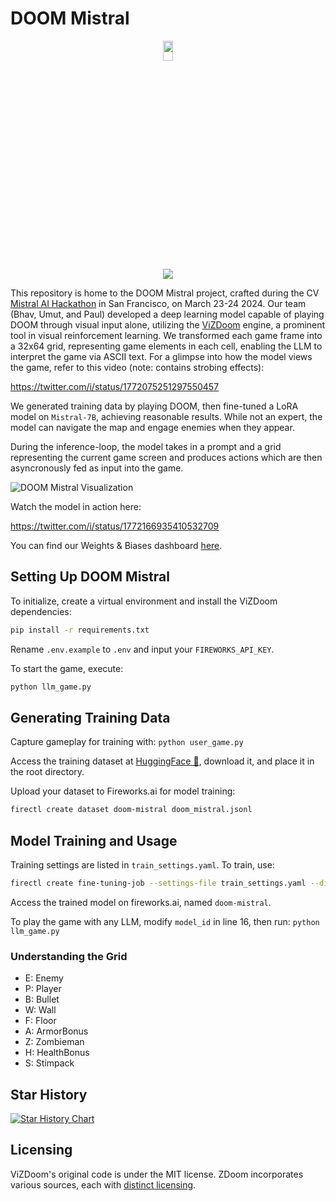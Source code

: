 # DOOM Mistral
<p align="center">
<img src = https://github.com/umuthopeyildirim/DOOM-Mistral/assets/90144938/0259a48f-c51d-4223-9ffe-f626dfcb2c73) width="18%" height="9%">
</p>
<p align="center">
<img src = https://github.com/umuthopeyildirim/DOOM-Mistral/assets/90144938/e82098e9-2401-48d9-b99d-1e78f2cc8ba7)>
</p>


This repository is home to the DOOM Mistral project, crafted during the CV [Mistral AI Hackathon](https://cerebralvalley.notion.site/Mistral-AI-Hackathon-Event-Details-Hackers-ee95c2545eda4ce1ae82bd5910a4a3ae) in San Francisco, on March 23-24 2024. Our team (Bhav, Umut, and Paul) developed a deep learning model capable of playing DOOM through visual input alone, utilizing the [ViZDoom](https://vizdoom.farama.org/#) engine, a prominent tool in visual reinforcement learning. We transformed each game frame into a 32x64 grid, representing game elements in each cell, enabling the LLM to interpret the game via ASCII text. For a glimpse into how the model views the game, refer to this video (note: contains strobing effects):

https://twitter.com/i/status/1772075251297550457

We generated training data by playing DOOM, then fine-tuned a LoRA model on `Mistral-7B`, achieving reasonable results. While not an expert, the model can navigate the map and engage enemies when they appear.

During the inference-loop, the model takes in a prompt and a grid representing the current game screen and produces actions which are then asyncronously fed as input into the game.

![DOOM Mistral Visualization](./docs/arch.jpeg)

Watch the model in action here:

https://twitter.com/i/status/1772166935410532709

You can find our Weights & Biases dashboard [here](https://wandb.ai/anubhavashok93/doom-mistral).

## Setting Up DOOM Mistral

To initialize, create a virtual environment and install the ViZDoom dependencies:

```bash
pip install -r requirements.txt
```

Rename `.env.example` to `.env` and input your `FIREWORKS_API_KEY`.

To start the game, execute:

```bash
python llm_game.py
```

## Generating Training Data

Capture gameplay for training with:
`python user_game.py`

Access the training dataset at [HuggingFace 🤗](https://huggingface.co/datasets/CV-Mistral-Hackathon/doom-mistral-final), download it, and place it in the root directory.

Upload your dataset to Fireworks.ai for model training:

```bash
firectl create dataset doom-mistral doom_mistral.jsonl
```

## Model Training and Usage

Training settings are listed in `train_settings.yaml`. To train, use:

```bash
firectl create fine-tuning-job --settings-file train_settings.yaml --display-name "DOOM-Mistral"
```

Access the trained model on fireworks.ai, named `doom-mistral`.

To play the game with any LLM, modify `model_id` in line 16, then run:
`python llm_game.py`

### Understanding the Grid

- E: Enemy
- P: Player
- B: Bullet
- W: Wall
- F: Floor
- A: ArmorBonus
- Z: Zombieman
- H: HealthBonus
- S: Stimpack

## Star History

[![Star History Chart](https://api.star-history.com/svg?repos=umuthopeyildirim/DOOM-Mistral&type=Date)](https://star-history.com/#umuthopeyildirim/DOOM-Mistral&Date)

## Licensing

ViZDoom's original code is under the MIT license. ZDoom incorporates various sources, each with [distinct licensing](http://zdoom.org/wiki/license).
